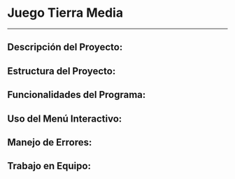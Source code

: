 # Juego Tierra Media
___

## Descripción del Proyecto:

## Estructura del Proyecto: 

## Funcionalidades del Programa:

## Uso del Menú Interactivo:

## Manejo de Errores:
 
## Trabajo en Equipo:
